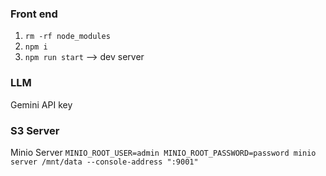 
### Front end
1. `rm -rf node_modules`
2. `npm i`
3. `npm run start` --> dev server

### LLM

Gemini API key

### S3 Server

Minio Server
`MINIO_ROOT_USER=admin MINIO_ROOT_PASSWORD=password minio server /mnt/data --console-address ":9001"`